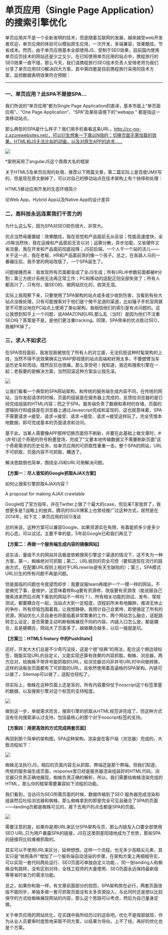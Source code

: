 单页应用（Single Page Application）的搜索引擎优化
=================================================

单页应用并不是一个全新发明的技术，而是随着互联网的发展，越来越受web开发者欢迎，单页应用的体验可以模拟原生应用，一次开发，多端兼容，效果酷炫，节省成本。然而，由于单页应用基本全部使用JS，受制于SEO效果，目前国内使用单页应页技术的网站还是少之又少。在已知使用单页应用的站点中，携程旅行的SEO效果一直不错，那么今天，我们请携程旅行SEO技术负责人安琦老师为我们分享了单页应用SEO解决四大方案，其中第四套是目前携程旅行采用的技术方案，监控数据表明效果符合预期：

---

### 一、单页应用？此SPA不是彼SPA…

我们所说的“单页应用”都为Single Page Application的直译，基本市面上“单页面应用”、“One Page Application”、“SPA”及某些语境下的“webapp ” 都是指这一类移动站点。

那么典型的SPA是什么样子？我们用手机看看这条URL，http://cc-ng-z.azurewebsites.net/，可以衍生想象一下乘以N倍的：切换页面无需加载的效果，HTML和JS无法比拟的动画，以及对原生APP的追求……

![](http://biangbiangpic.b0.upaiyun.com/blog/50dce726a2359b35190bba43473e95e2.jpg)

*案例采用了angularJS这个鼎鼎大名的框架

关于HTML5及单页应用的处境，推荐以下两篇文章，第二篇实际上是百度UMX写的，但是现在原文删掉了，可以对自己的移动站点在技术架构上有个抉择和处理：

HTML5移动应用开发的生态环境简介

论Web App、Hybrid App以及Native App的设计差异


### 二，高科技永远连累我们干苦力的

为什么这么写，因为SPA对SEO损伤很大，非常大。

优点当然毋庸置疑：效果酷炫，我在视觉和产品面前无从反驳；性能高速度快，全JS嘛当然快，我在运维和产品面前无言以对；运算分散，异步加载，又省硬件又省流量，我在开发和产品面前彻底投降；JS前后端，一个人干一个站的活儿——关于这一点，我在老板、HR和产品面前哭的像一个孩子。总之，在各路人马的一番碾压后，我手里的网站改版了，一个SPA诞生了。

问题接踵而来：我发现所有页面都变成了全JS生成；所有URL中参数前面都被#分割；第三方统计系统无法再正常工作；PC和移动的适配正则全部失效了；所有人都高兴了，只有你，做SEO的、做网站优化的，欲哭无泪。

实际上我观察下来，只要使用了SPA架构的站点或多或少收到伤害，当看到有些大站点没做处理，只有可能搜索对于他们是个微不足道的渠道，比如锤子手机官网甚至不可思议地在PC站点上使用了类似架构，我相信他们的索引是有点问题的。这让我想到知乎上一个问题，说AMAZON的URL那么乱（当时）是因为他们不注重SEO吗？答案是不是，是他们更注重tracking。同理，SPA带来的优点胜过SEO，我被PK掉了。

### 三，求人不如求己

在SPA项目面前，我发现我被放在了所有人的对立面，无法抗拒这种时髦架构的上线，当然不得不说效果确实比WAP即视感的站点高端和好用太多，不要螳臂当车逆历史车轮而动。既然反抗也很痛，那么享受吧！我知道，我还和搜索引擎在一起；老板要的是解决方案，当然回滚这种方案会让我先滚。

![](http://biangbiangpic.b0.upaiyun.com/blog/e6bfc8de5fd9ff5865bb08947759d88c.jpg)

让我们看看一个典型的SPA网站架构，和传统的服务端生成内容不同，在传统的网站，当你发起请求的时候，页面的组装是在服务器上完成的，反馈给浏览器的是已经完成组装的HTML内容；而之于SPA，服务端负责了数据和素材的存储，页面的逻辑执行和组装是在浏览器上通过Javascript完成和呈现的，这也就意味着，SPA不需要请求→接受、请求→接受、请求→接受、请求→接受这样玩了。完全凭借本地数据，即可完成基本的页面请求和访问。

基于此，当某人需要像APP那样切换页面但不刷新，并要在此基础上做文章时，#(井号)这个奇葩的符号粉墨登场，完成了“又要本地传输数据又不需要刷新页面”这个奇葩需求的历史任务，给单页应用的可抓取性重重一击。整个SPA的网站，URL不可抓取，页面内容不可抓取，糟透了。

解决思路倒也简单，围绕全JS和URL可用解决问题。

**【方案一：尽人皆知的Google抓取AJAX方案】**

如何让搜索引擎抓取AJAX内容？

A proposal for making AJAX crawlable

Google给了官方指导，并在Twitter上做了个最大的case，但后来T家放弃了，我想更多是T战略上的放弃。腾讯的ISUX博客上也曾经推广过这种方式，居然是在2014年，如下文：单页应用的SEO浅谈

总的来说，这种方案可以兼容Google，如果资源实在有限，有着能抓多少是多少的心态，可以试试。主要不幸的是，5年前Google已和我们再见了

**【方案二：再做一个服务端生成内容的镜像网站】**

说实话，量级不大的网站并且极度依赖搜索引擎这个渠道的情况下，这不失为一种方案，第一，蜘蛛绝对可抓取；第二，URL规则的完全可控（要知道现在流行的路由方式，在配置URL规则上相对于URLrewrite是有天生缺陷的）；第三，SPA模式URL衍生的所有问题不再是问题。

但是面临的问题也令我望而却步：我要说服team再维护一个一模一样的网站，不是做完了事，是维护，这意味着修Bug要有资源修，改版要有资源改（能说服自己搜索进来然后点两下看到的网站不一样吗？）、所有相关功能的测试、发布、常规测试，都要耦合在一起，当站点大到一定程度，流程前所未有地臃肿，推进无休止的争吵，所有烦恼包围着我，让我想静静。我预计自己会累垮，即使搞定了所有的资源，网站优化人员自身也将面临着非常繁重的工作，两个网站怎么融合，适配跳转怎么设定，是否需要主动判断蜘蛛展现不同的内容，内链入口怎么放，都是耦合，且是硬耦合，网站大了页面多了，越做耦合越多，以后一碰就是坑。

**【方案三：HTML5 history 中的PushState】**

还好，开发大大们总是不少奇巧淫技，这是个很”经典”的用法，配合<noscript>这个擦边球标签，既能实现URL的自定义，又能实现还算有效果的内容抓取。蜘蛛、浏览器，两方应对，给蜘蛛不带井号能抓取的URL，给浏览器访问非井号URL时中间做转换，这样的话每张页面都有了可抓取的URL，且依然使用着高逼格的SPA架构。内链可以做了，Sitemap可以做了，适配也轻松了。

但实际上，蜘蛛在这种页面上还是盲的，所有内容要仰仗于noscript这个标签里塞的数据，以及搜索引擎对这个标签的支持程度。

![](http://biangbiangpic.b0.upaiyun.com/blog/ac4a60531793686b15dc99c65cb947dd.jpg)

做到这一步，单就需求而言，搜索引擎的抓取从HTML规范讲完成了，但这种方式没有任何搜索承认过支持，包括最核心的那个对于noscript标签的支持。

**【方案四：用更高效的方式完成两套页面】**

再回到那个简单的架构图，SPA这种架构，渲染是在客户端（浏览器）完成的，大致流程如下：

![](http://biangbiangpic.b0.upaiyun.com/blog/e5687eaaae5376fac46f7811f3464e43.jpg)

蜘蛛无法执行JS，相应的页面内容无从抓取，弊端还是那个弊端。但我们知道，传统的服务端生成页面，response里已经是服务器渲染组装好的HTML代码，浏览器只负责正确地展现，蜘蛛负责正确的解析，所以，我们需要给蜘蛛渲染完成的HTML，那么你的框架需要兼容如下流程的功能。

我们看到，当访问为SEO所需页面的时候，数据传输到了SEO 服务器完成渲染和组装然后吐给浏览器和蜘蛛，那么蜘蛛拿到的即是完全可见且融合了SPA的页面——landing页都是蜘蛛可见的，接下去用户的点击都是SPA的页面。

![](http://biangbiangpic.b0.upaiyun.com/blog/8e337c4d1ed937c42a125afa0d700272.jpg)

需要注意的是，如果你是用URL来区分SPA架构与否，那么内链及入口要全部使用SEO URL,只为用户暴露SPA的链接，JS在这里阴差阳错地成为了优势，那些SPA的链接将比较难被抓取的。

其实可以不使用URL来区分，延伸想想。这样一个流程，也无多少高精尖元素，其实只是“依照条件”增加了一个服务端自动渲染的步骤，在架构方案上再细细夯实，可以实现一套代码两处运行、SEO页面可单独自定义功能、、同一张landing人和蜘蛛没有跳转，没有区别对待、全栈工程师的大量使用、SEO页面永远保持最新版等等省时省力的需求功能。

总之，如果你和我一样，有文章前面部分的抱怨，SPA架构势在必行，两套页面改版不能同步，单独多做一套可抓取页面没有太多资源投入，与此同时还是想以比较保守的方式给蜘蛛展现网站的内容，那么这个思路可以考虑，然后为自己量身定做。

关于单页应用的网站优化，在实践中我所经历过的这些吧。优化不是按部就班，作为从业人员要审时度势地采取不同方案，以结果为导向，上不了线，再好的优化也是个方案。
